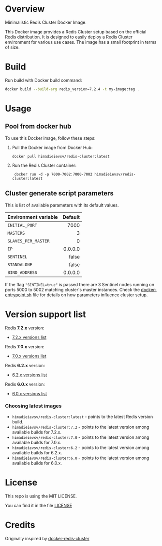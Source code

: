 # Overview

Minimalistic Redis Cluster Docker Image.

This Docker image provides a Redis Cluster setup based on the official Redis distribution. It is designed to easily deploy a Redis Cluster environment for various use cases. The image has a small footprint in terms of size.

# Build

Run build with Docker build command:
```bash
docker build --build-arg redis_version=7.2.4 -t my-image:tag . 
```

# Usage


## Pool from docker hub

To use this Docker image, follow these steps:
1. Pull the Docker image from Docker Hub:
   ```
   docker pull himadieievsv/redis-cluster:latest
   ```
2. Run the Redis Cluster container:
   ```
    docker run -d -p 7000-7002:7000-7002 himadieievsv/redis-cluster:latest
   ```

## Cluster generate script parameters 

This is list of available parameters with its default values.

| Environment variable |    Default |
|----------------------|-----------:|
| `INITIAL_PORT`       |       7000 |
| `MASTERS`            |          3 |
| `SLAVES_PER_MASTER`  |          0 | 
| `IP`                 |    0.0.0.0 | 
| `SENTINEL`           |      false |
| `STANDALONE`         |      false |
| `BIND_ADDRESS`       |    0.0.0.0 |

If the flag `"SENTINEL=true"` is passed there are 3 Sentinel nodes running on ports 5000 to 5002 matching cluster's master instances.
Check the [docker-entrypoint.sh](docker-entrypoint.sh) file for details on how parameters influence cluster setup.

# Version support list
Redis **7.2.x** version:
- [7.2.x versions list](https://hub.docker.com/r/himadieievsv/redis-cluster/tags?page=1&name=7.2.)

Redis **7.0.x** version:
- [7.0.x versions list](https://hub.docker.com/r/himadieievsv/redis-cluster/tags?page=1&name=7.0.)

Redis **6.2.x** version:
- [6.2.x versions list](https://hub.docker.com/r/himadieievsv/redis-cluster/tags?page=1&name=6.2.)

Redis **6.0.x** version:
- [6.0.x versions list](https://hub.docker.com/r/himadieievsv/redis-cluster/tags?page=1&name=6.0.)

### Choosing latest images

- `himadieievsv/redis-cluster:latest` - points to the latest Redis version build.
- `himadieievsv/redis-cluster:7.2` - points to the latest version among available builds for 7.2.x.
- `himadieievsv/redis-cluster:7.0` - points to the latest version among available builds for 7.0.x.
- `himadieievsv/redis-cluster:6.2` - points to the latest version among available builds for 6.2.x.
- `himadieievsv/redis-cluster:6.0` - points to the latest version among available builds for 6.0.x.

# License

This repo is using the MIT LICENSE.

You can find it in the file [LICENSE](LICENSE)


# Credits
Originally inspired by [docker-redis-cluster](https://github.com/Grokzen/docker-redis-cluster)